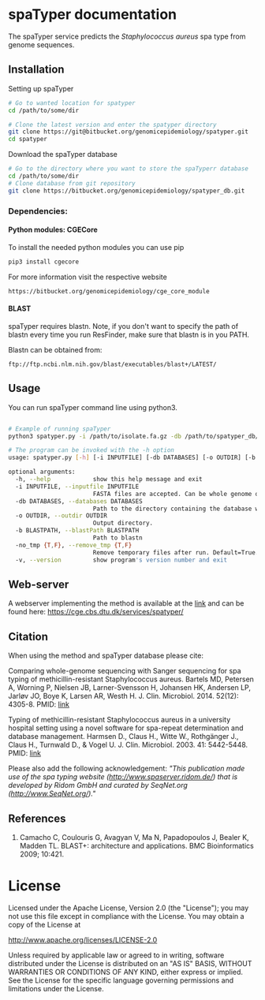 spaTyper documentation
=============

The spaTyper service predicts the _Staphylococcus aureus_ spa type from genome sequences.

## Installation

Setting up spaTyper
```bash
# Go to wanted location for spatyper
cd /path/to/some/dir

# Clone the latest version and enter the spatyper directory
git clone https://git@bitbucket.org/genomicepidemiology/spatyper.git
cd spatyper

```

Download the spaTyper database

```bash
# Go to the directory where you want to store the spaTyperr database
cd /path/to/some/dir
# Clone database from git repository
git clone https://bitbucket.org/genomicepidemiology/spatyper_db.git
```
### Dependencies:

#### Python modules: CGECore
To install the needed python modules you can use pip
```bash
pip3 install cgecore
```
For more information visit the respective website
```url
https://bitbucket.org/genomicepidemiology/cge_core_module
```

#### BLAST
spaTyper requires blastn. 
Note, if you don't want to specify the path of blastn every time you run
ResFinder, make sure that blastn is in you PATH.

Blastn can be obtained from:
```url
ftp://ftp.ncbi.nlm.nih.gov/blast/executables/blast+/LATEST/
```

## Usage

You can run spaTyper command line using python3.

```bash

# Example of running spaTyper
python3 spatyper.py -i /path/to/isolate.fa.gz -db /path/to/spatyper_db/ -o /path/to/outdir

# The program can be invoked with the -h option
usage: spatyper.py [-h] [-i INPUTFILE] [-db DATABASES] [-o OUTDIR] [-b BLASTPATH] [--version]

optional arguments:
  -h, --help            show this help message and exit
  -i INPUTFILE, --inputfile INPUTFILE
                        FASTA files are accepted. Can be whole genome or contigs.
  -db DATABASES, --databases DATABASES
                        Path to the directory containing the database with the spa sequences.
  -o OUTDIR, --outdir OUTDIR
                        Output directory.
  -b BLASTPATH, --blastPath BLASTPATH
                        Path to blastn
  -no_tmp {T,F}, --remove_tmp {T,F}
                        Remove temporary files after run. Default=True.
  -v, --version         show program's version number and exit
```

## Web-server
A webserver implementing the method is available at the [link](http://www.genomicepidemiology.org/ "CGE website") and can be found here: <https://cge.cbs.dtu.dk/services/spatyper/>

## Citation
When using the method and spaTyper database please cite:

Comparing whole-genome sequencing with Sanger sequencing for spa typing of methicillin-resistant Staphylococcus aureus.
Bartels MD, Petersen A, Worning P, Nielsen JB, Larner-Svensson H, Johansen HK, Andersen LP, Jarløv JO, Boye K, Larsen AR, Westh H.
J. Clin. Microbiol. 2014. 52(12): 4305-8.
PMID: [link](https://pubmed.ncbi.nlm.nih.gov/25297335/ "25297335")

Typing of methicillin-resistant Staphylococcus aureus in a university hospital setting using a novel software for spa-repeat determination and database management.
Harmsen D., Claus H., Witte W., Rothgänger J., Claus H., Turnwald D., & Vogel U.
J. Clin. Microbiol. 2003. 41: 5442-5448.
PMID: [link](https://pubmed.ncbi.nlm.nih.gov/14662923/ "14662923")

Please also add the following acknowledgement: 
_"This publication made use of the spa typing website (http://www.spaserver.ridom.de/) that is developed by Ridom GmbH and curated by SeqNet.org (http://www.SeqNet.org/)."_

## References

1. Camacho C, Coulouris G, Avagyan V, Ma N, Papadopoulos J, Bealer K, Madden TL. BLAST+: architecture and applications. BMC Bioinformatics 2009; 10:421. 

License
=======

Licensed under the Apache License, Version 2.0 (the "License");
you may not use this file except in compliance with the License.
You may obtain a copy of the License at

   http://www.apache.org/licenses/LICENSE-2.0

Unless required by applicable law or agreed to in writing, software
distributed under the License is distributed on an "AS IS" BASIS,
WITHOUT WARRANTIES OR CONDITIONS OF ANY KIND, either express or implied.
See the License for the specific language governing permissions and
limitations under the License.